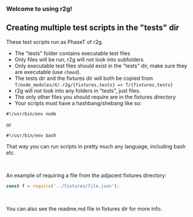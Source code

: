 
### Welcome to using r2g!

## Creating multiple test scripts in the "tests" dir

These test scripts run as PhaseT of r2g.

* The "tests" folder contains executable test files
* Only files will be run, r2g will not look into subfolders
* Only executable test files should exist in the "tests" dir, make sure they are executable (use `chmod`).
* The tests dir and the fixtures dir will both be copied from `T/node_modules/X/.r2g/{fixtures,tests} => T/{fixtures,tests}`
* r2g will not look into any folders in "tests", just files.
* The only other files you should require are in the fixtures directory
* Your scripts must have a hashbang/shebang like so:

```
#!/usr/bin/env node

```

or

```
#!/usr/bin/env bash

```


That way you can run scripts in pretty much any language, including bash etc.

<br>

An example of requiring a file from the adjacent fixtures directory:


```js
const f = require('../fixtures/file.json');
```

<br>

You can also see the readme.md file in fixtures dir for more info.

